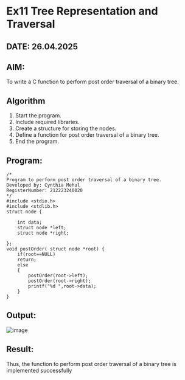 # Ex11 Tree Representation and Traversal
## DATE: 26.04.2025
## AIM:
To write a C function to perform post order traversal of a binary tree.

## Algorithm
1. Start the program.
2. Include required libraries.
3. Create a structure for storing the nodes.
4. Define a function for post order traversal of a binary tree.
5. End the program.

## Program:
```
/*
Program to perform post order traversal of a binary tree.
Developed by: Cynthia Mehul
RegisterNumber: 212223240020  
*/
#include <stdio.h>
#include <stdlib.h>
struct node {
    
    int data;
    struct node *left;
    struct node *right;
  
};
void postOrder( struct node *root) {
    if(root==NULL)
    return;
    else
    {
        postOrder(root->left);
        postOrder(root->right);
        printf("%d ",root->data);
    }
}
```

## Output:

![image](https://github.com/user-attachments/assets/f5a1bbb0-ad56-448d-876c-2378a79beadf)

## Result:
Thus, the function to perform post order traversal of a binary tree is implemented successfully
